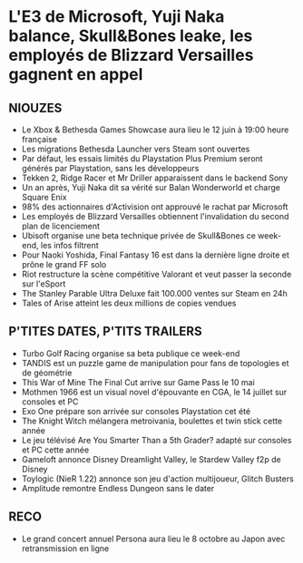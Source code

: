 # L'E3 de Microsoft, Yuji Naka balance, Skull&Bones leake, les employés de Blizzard Versailles gagnent en appel

## NIOUZES

- Le Xbox & Bethesda Games Showcase aura lieu le 12 juin à 19:00 heure française
- Les migrations Bethesda Launcher vers Steam sont ouvertes
- Par défaut, les essais limités du Playstation Plus Premium seront générés par Playstation, sans les développeurs
- Tekken 2, Ridge Racer et Mr Driller apparaissent dans le backend Sony
- Un an après, Yuji Naka dit sa vérité sur Balan Wonderworld et charge Square Enix
- 98% des actionnaires d'Activision ont approuvé le rachat par Microsoft 
- Les employés de Blizzard Versailles obtiennent l'invalidation du second plan de licenciement
- Ubisoft organise une beta technique privée de Skull&Bones ce week-end, les infos filtrent
- Pour Naoki Yoshida, Final Fantasy 16 est dans la dernière ligne droite et prône le grand FF solo
- Riot restructure la scène compétitive Valorant et veut passer la seconde sur l'eSport
- The Stanley Parable Ultra Deluxe fait 100.000 ventes sur Steam en 24h
- Tales of Arise atteint les deux millions de copies vendues


## P'TITES DATES, P'TITS TRAILERS

- Turbo Golf Racing organise sa beta publique ce week-end
- TANDIS est un puzzle game de manipulation pour fans de topologies et de géométrie
- This War of Mine The Final Cut arrive sur Game Pass le 10 mai
- Mothmen 1966 est un visual novel d'épouvante en CGA, le 14 juillet sur consoles et PC
- Exo One prépare son arrivée sur consoles Playstation cet été
- The Knight Witch mélangera metroivania, boulettes et twin stick cette année
- Le jeu télévisé Are You Smarter Than a 5th Grader? adapté sur consoles et PC cette année
- Gameloft annonce Disney Dreamlight Valley, le Stardew Valley f2p de Disney
- Toylogic (NieR 1.22) annonce son jeu d'action multijoueur, Glitch Busters
- Amplitude remontre Endless Dungeon sans le dater

## RECO

- Le grand concert annuel Persona aura lieu le 8 octobre au Japon avec retransmission en ligne

